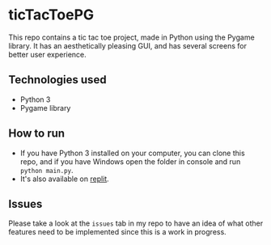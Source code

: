 # ticTacToePG
This repo contains a tic tac toe project, made in Python using the Pygame library. It has an aesthetically pleasing GUI, and has several screens for better user experience.

## Technologies used
- Python 3
- Pygame library

## How to run
- If you have Python 3 installed on your computer, you can clone this repo, and if you have Windows open the folder in console and run `python main.py`.
- It's also available on [replit](https://replit.com/@meescool/ticTacToePG).

## Issues
Please take a look at the `issues` tab in my repo to have an idea of what other features need to be implemented since this is a work in progress.